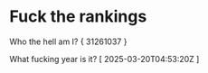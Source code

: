 # Fuck the rankings

Who the hell am I?
{ 31261037 }

What fucking year is it?
[ 2025-03-20T04:53:20Z ]
